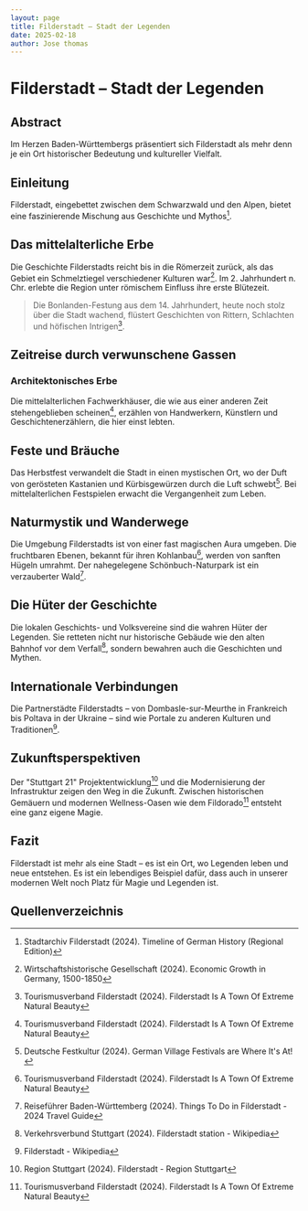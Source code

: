 ```yaml
---
layout: page
title: Filderstadt – Stadt der Legenden
date: 2025-02-18
author: Jose thomas
---
```


# Filderstadt – Stadt der Legenden

## Abstract

Im Herzen Baden-Württembergs präsentiert sich Filderstadt als mehr denn je ein Ort historischer Bedeutung und kultureller Vielfalt.

## Einleitung

Filderstadt, eingebettet zwischen dem Schwarzwald und den Alpen, bietet eine faszinierende Mischung aus Geschichte und Mythos[^1].

## Das mittelalterliche Erbe

Die Geschichte Filderstadts reicht bis in die Römerzeit zurück, als das Gebiet ein Schmelztiegel verschiedener Kulturen war[^2]. Im 2. Jahrhundert n. Chr. erlebte die Region unter römischem Einfluss ihre erste Blütezeit.

> Die Bonlanden-Festung aus dem 14. Jahrhundert, heute noch stolz über die Stadt wachend, flüstert Geschichten von Rittern, Schlachten und höfischen Intrigen[^3].

## Zeitreise durch verwunschene Gassen

### Architektonisches Erbe
Die mittelalterlichen Fachwerkhäuser, die wie aus einer anderen Zeit stehengeblieben scheinen[^3], erzählen von Handwerkern, Künstlern und Geschichtenerzählern, die hier einst lebten.

## Feste und Bräuche

Das Herbstfest verwandelt die Stadt in einen mystischen Ort, wo der Duft von gerösteten Kastanien und Kürbisgewürzen durch die Luft schwebt[^4]. Bei mittelalterlichen Festspielen erwacht die Vergangenheit zum Leben.

## Naturmystik und Wanderwege

Die Umgebung Filderstadts ist von einer fast magischen Aura umgeben. Die fruchtbaren Ebenen, bekannt für ihren Kohlanbau[^3], werden von sanften Hügeln umrahmt. Der nahegelegene Schönbuch-Naturpark ist ein verzauberter Wald[^5].

## Die Hüter der Geschichte

Die lokalen Geschichts- und Volksvereine sind die wahren Hüter der Legenden. Sie retteten nicht nur historische Gebäude wie den alten Bahnhof vor dem Verfall[^6], sondern bewahren auch die Geschichten und Mythen.

## Internationale Verbindungen

Die Partnerstädte Filderstadts – von Dombasle-sur-Meurthe in Frankreich bis Poltava in der Ukraine – sind wie Portale zu anderen Kulturen und Traditionen[^7].

## Zukunftsperspektiven

Der "Stuttgart 21" Projektentwicklung[^8] und die Modernisierung der Infrastruktur zeigen den Weg in die Zukunft. Zwischen historischen Gemäuern und modernen Wellness-Oasen wie dem Fildorado[^3] entsteht eine ganz eigene Magie.

## Fazit

Filderstadt ist mehr als eine Stadt – es ist ein Ort, wo Legenden leben und neue entstehen. Es ist ein lebendiges Beispiel dafür, dass auch in unserer modernen Welt noch Platz für Magie und Legenden ist.

## Quellenverzeichnis

[^1]: Stadtarchiv Filderstadt (2024). Timeline of German History (Regional Edition)
[^2]: Wirtschaftshistorische Gesellschaft (2024). Economic Growth in Germany, 1500-1850
[^3]: Tourismusverband Filderstadt (2024). Filderstadt Is A Town Of Extreme Natural Beauty
[^4]: Deutsche Festkultur (2024). German Village Festivals are Where It's At!
[^5]: Reiseführer Baden-Württemberg (2024). Things To Do in Filderstadt - 2024 Travel Guide
[^6]: Verkehrsverbund Stuttgart (2024). Filderstadt station - Wikipedia
[^7]: Filderstadt - Wikipedia
[^8]: Region Stuttgart (2024). Filderstadt - Region Stuttgart
